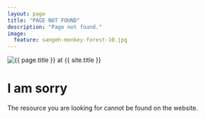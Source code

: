 ```yaml
---
layout: page
title: "PAGE NOT FOUND"
description: "Page not found."
image:
  feature: sangeh-monkey-forest-10.jpg
---  
```

<img src="{{ site.url }}/images/hmfaysal-404.jpg" alt="{{ page.title }} at {{ site.title }}">

<div class="text-center">
	<h1>I am sorry</h1>
	<p>The resource you are looking for cannot be found on the website.</p>
</div>
